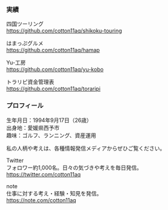 ### 実績

四国ツーリング  
<https://github.com/cotton11aq/shikoku-touring>

はまっぷグルメ  
<https://github.com/cotton11aq/hamap>

Yu-工房  
<https://github.com/cotton11aq/yu-kobo>

トラリピ資金管理表  
<https://github.com/cotton11aq/toraripi>


### プロフィール

生年月日：1994年9月17日（26歳）  
出身地：愛媛県西予市  
趣味：ゴルフ、ランニング、資産運用

私の人柄や考えは、各種情報発信メディアからぜひご覧ください。  

Twitter  
フォロワー約1,000名。日々の気づきや考えを毎日発信。  
<https://twitter.com/cotton11aq>

note  
仕事に対する考え・経験・知見を発信。  
<https://note.com/cotton11aq>
